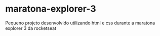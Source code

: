 # maratona-explorer-3
 Pequeno projeto desenvolvido utilizando html e css durante a maratona explorer 3 da rocketseat
